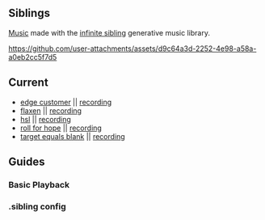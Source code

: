 ## Siblings

[Music](https://pparocza.github.io/siblings/) made with the [infinite sibling](https://github.com/pparocza/infinite_sibling) generative music library.

https://github.com/user-attachments/assets/d9c64a3d-2252-4e98-a58a-a0eb2cc5f7d5

## Current

- [edge customer](https://pparocza.github.io/siblings/?sibling=edgecustomer) || [recording](https://www.youtube.com/watch?v=U9v7bDEuGAM) <br>
- [flaxen](https://pparocza.github.io/siblings/?sibling=flaxen) || [recording](https://www.youtube.com/watch?v=g3urZKKAQfk) <br>
- [hsl](https://pparocza.github.io/siblings/?sibling=hsl) || [recording](https://www.youtube.com/watch?v=6FQb8omKBcc) <br>
- [roll for hope](https://pparocza.github.io/siblings/?sibling=rollforhope) || [recording](https://www.youtube.com/watch?v=F6ZkJwyukF4) <br>
- [target equals blank](https://pparocza.github.io/siblings/?sibling=targetequalsblank) || [recording](https://www.youtube.com/watch?v=U2_uXzbk37M) <br>

## Guides

### Basic Playback

<video src="https://github.com/user-attachments/assets/2aaec845-d15e-4813-bf9c-1f3648977ef1" width="320" height="240" controls hidden></video>

### .sibling config

<video src="https://github.com/user-attachments/assets/73fe40db-5e5c-4154-841b-8312cce9a242" width="320" height="240" controls hidden></video>
